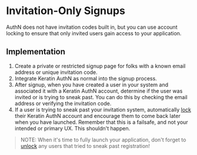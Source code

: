 # Invitation-Only Signups

AuthN does not have invitation codes built in, but you can use account locking to ensure that only
invited users gain access to your application.

## Implementation

1. Create a private or restricted signup page for folks with a known email address or unique invitation code.
2. Integrate Keratin AuthN as normal into the signup process.
3. After signup, when you have created a user in your system and associated it with a Keratin AuthN account, determine if the user was invited or is trying to sneak past. You can do this by checking the email address or verifying the invitation code.
4. If a user is trying to sneak past your invitation system, automatically [lock](api.md#lock-account) their Keratin AuthN account and encourage them to come back later when you have launched. Remember that this is a failsafe, and not your intended or primary UX. This shouldn't happen.

> NOTE:
> When it's time to fully launch your application, don't forget to [unlock](api.md#unlock-account) any users that tried to sneak past registration!
